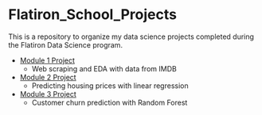 # Flatiron_School_Projects

This is a repository to organize my data science projects completed during the Flatiron Data Science program. 

- [Module 1 Project](https://github.com/johnodonnell123/Flatiron_School_Projects/tree/main/Mod_1_Project)
     - Web scraping and EDA with data from IMDB
- [Module 2 Project](https://github.com/johnodonnell123/Flatiron_School_Projects/tree/main/Mod_2_Project)
     - Predicting housing prices with linear regression
- [Module 3 Project](https://github.com/johnodonnell123/Flatiron_School_Projects/tree/main/Mod_3_Project)
     - Customer churn prediction with Random Forest

